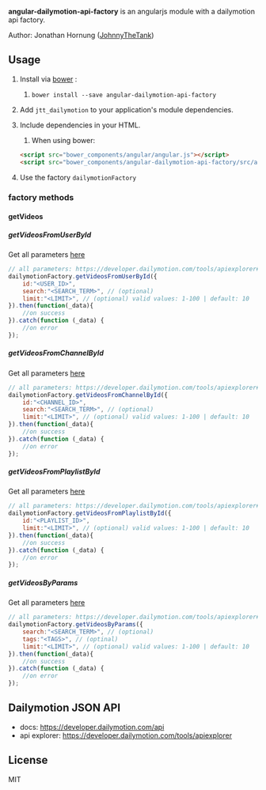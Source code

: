**angular-dailymotion-api-factory** is an angularjs module with a dailymotion api factory.

Author: Jonathan Hornung ([JohnnyTheTank](https://github.com/JohnnyTheTank))

## Usage

1. Install via [bower](http://bower.io/) :
    1. `bower install --save angular-dailymotion-api-factory`
2. Add `jtt_dailymotion` to your application's module dependencies.
3. Include dependencies in your HTML.
    1. When using bower:

    ```html
    <script src="bower_components/angular/angular.js"></script>
    <script src="bower_components/angular-dailymotion-api-factory/src/angular-dailymotion-api-factory.js"></script>
    ```

4. Use the factory `dailymotionFactory`


### factory methods

#### getVideos

##### getVideosFromUserById
Get all parameters [here](https://developer.dailymotion.com/tools/apiexplorer#/user/videos/list)
```js
// all parameters: https://developer.dailymotion.com/tools/apiexplorer#/user/videos/list
dailymotionFactory.getVideosFromUserById({
    id:"<USER_ID>",
    search:"<SEARCH_TERM>", // (optional)
    limit:"<LIMIT>", // (optional) valid values: 1-100 | default: 10
}).then(function(_data){
    //on success
}).catch(function (_data) {
    //on error
});
```

##### getVideosFromChannelById
Get all parameters [here](https://developer.dailymotion.com/tools/apiexplorer#/channel/videos/list)
```js
// all parameters: https://developer.dailymotion.com/tools/apiexplorer#/channel/videos/list
dailymotionFactory.getVideosFromChannelById({
    id:"<CHANNEL_ID>",
    search:"<SEARCH_TERM>", // (optional)
    limit:"<LIMIT>", // (optional) valid values: 1-100 | default: 10
}).then(function(_data){
    //on success
}).catch(function (_data) {
    //on error
});
```

##### getVideosFromPlaylistById
Get all parameters [here](https://developer.dailymotion.com/tools/apiexplorer#/playlist/videos/list)
```js
// all parameters: https://developer.dailymotion.com/tools/apiexplorer#/playlist/videos/list
dailymotionFactory.getVideosFromPlaylistById({
    id:"<PLAYLIST_ID>",
    limit:"<LIMIT>", // (optional) valid values: 1-100 | default: 10
}).then(function(_data){
    //on success
}).catch(function (_data) {
    //on error
});
```

##### getVideosByParams
Get all parameters [here](https://developer.dailymotion.com/tools/apiexplorer#/video/list)
```js
// all parameters: https://developer.dailymotion.com/tools/apiexplorer#/video/list
dailymotionFactory.getVideosByParams({
    search:"<SEARCH_TERM>", // (optional)
    tags:"<TAGS>", // (optinal)
    limit:"<LIMIT>", // (optional) valid values: 1-100 | default: 10
}).then(function(_data){
    //on success
}).catch(function (_data) {
    //on error
});
```


## Dailymotion JSON API

* docs: https://developer.dailymotion.com/api
* api explorer: https://developer.dailymotion.com/tools/apiexplorer


## License

MIT